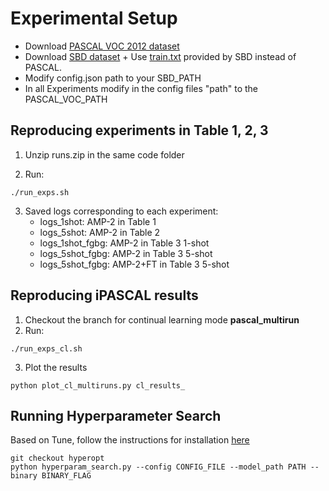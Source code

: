 # Experimental Setup

* Download [PASCAL VOC 2012 dataset](http://host.robots.ox.ac.uk/pascal/VOC/voc2012/index.html#devkit)
* Download [SBD dataset](http://home.bharathh.info/pubs/codes/SBD/download.html) + Use [train.txt](http://home.bharathh.info/pubs/codes/SBD/train_noval.txt) provided by SBD instead of PASCAL.
* Modify config.json path to your SBD_PATH
* In all Experiments modify in the config files "path" to the PASCAL_VOC_PATH

## Reproducing experiments in Table 1, 2, 3

1. Unzip runs.zip in the same code folder

2. Run:
```
./run_exps.sh
```
3. Saved logs corresponding to each experiment:
    * logs_1shot: AMP-2 in Table 1
    * logs_5shot: AMP-2 in Table 2
    * logs_1shot_fgbg: AMP-2 in Table 3 1-shot
    * logs_5shot_fgbg: AMP-2 in Table 3 5-shot
    * logs_5shot_fgbg: AMP-2+FT in Table 3 5-shot

## Reproducing iPASCAL results 

1. Checkout the branch for continual learning mode **pascal_multirun**
2. Run:
```
./run_exps_cl.sh
```

3. Plot the results
```
python plot_cl_multiruns.py cl_results_
```

## Running Hyperparameter Search

Based on Tune, follow the instructions for installation [here](https://ray.readthedocs.io/en/latest/tune.html)
```
git checkout hyperopt
python hyperparam_search.py --config CONFIG_FILE --model_path PATH --binary BINARY_FLAG
```

